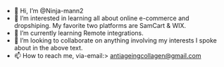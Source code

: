 - 👋 Hi, I’m @Ninja-mann2
- 👀 I’m interested in learning all about online e-commerce and dropshiping. My favorite two platforms are SamCart & WIX.
- 🌱 I’m currently learning Remote integrations.
- 💞️ I’m looking to collaborate on anything involving my interests I spoke about in the above text.
- 📫 How to reach me, via-email:> antiageingcollagen@gmail.com

<!---
Ninja-mann2/Ninja-mann2 is a ✨ special ✨ repository because its `README.md` (this file) appears on your GitHub profile.
You can click the Preview link to take a look at your changes.
--->
